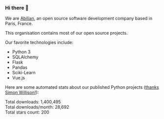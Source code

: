 ### Hi there 👋

We are [Abilian](https://abilian.com/), an open source software development company based in Paris, France.

This organisation contains most of our open source projects.

Our favorite technologies include:

- Python 3
- SQLAlchemy
- Flask
- Pandas
- Sciki-Learn
- Vue.js

Here are some automated stats about our published Python projects
([thanks Simon Willison!][sw-post]):

<!--marker-->
Total downloads: 1,400,495<br>
Total downloads/month: 28,692<br>
Total stars count: 200
<!--end-->

[sw-post]: https://simonwillison.net/2020/Jul/10/self-updating-profile-readme/